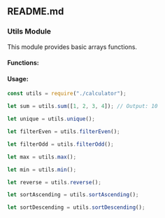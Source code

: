 ## README.md

### Utils Module

This module provides basic arrays functions.

#### Functions:

#### Usage:

```javascript
const utils = require("./calculator");

let sum = utils.sum([1, 2, 3, 4]); // Output: 10

let unique = utils.unique();

let filterEven = utils.filterEven();

let filterOdd = utils.filterOdd();

let max = utils.max();

let min = utils.min();

let reverse = utils.reverse();

let sortAscending = utils.sortAscending();

let sortDescending = utils.sortDescending();
```
